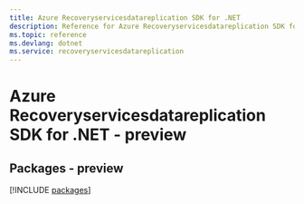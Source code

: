 ```yaml
---
title: Azure Recoveryservicesdatareplication SDK for .NET
description: Reference for Azure Recoveryservicesdatareplication SDK for .NET
ms.topic: reference
ms.devlang: dotnet
ms.service: recoveryservicesdatareplication
---
```

# Azure Recoveryservicesdatareplication SDK for .NET - preview
## Packages - preview
[!INCLUDE [packages](recoveryservicesdatareplication-index.md)]

